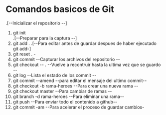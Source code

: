 # Comandos basicos de Git

.[--Inicializar el repositorio --]
1. git init   
.[--Preparar para la captura --]
2. git add .
.[--Para editar antes de guardar despues de haber ejecutado git add-]  
3. git reset . -
4. git commit --Capturar los archivos del repositorio --
5. git checkout -- . --Vuelve a recontruir hasta la ultima vez que se guardo --
6. git log --Lista el estado de los commit --
7. git commit --amend --para editar el mensaje del ultimo commit--
8. git checkout -b rama-heroes --Para crear una nueva rama -- 
9. git checkout master --Para cambiar de ramas --
10. git branch -d rama-heroes --Para eliminar una rama--
11. git push --Para enviar todo el contenido a github--
12. git commit -am --Para acelerar el proceso de guardar cambios-